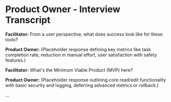 # Product Owner - Interview Transcript

**Facilitator:** From a user perspective, what does success look like for these tools?

**Product Owner:** (Placeholder response defining key metrics like task completion rate, reduction in manual effort, user satisfaction with safety features.)

**Facilitator:** What's the Minimum Viable Product (MVP) here?

**Product Owner:** (Placeholder response outlining core read/edit functionality with basic security and logging, deferring advanced metrics or rollback.)

... 